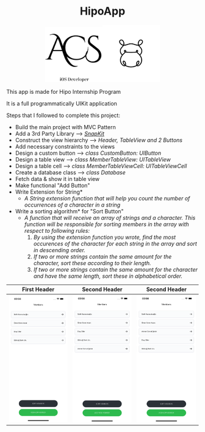 <h1 align='center'>HipoApp</h1>
<p align='center'><img src='Extra/acsLight.png' width=150/><img src='Extra/logo.jpeg' width=150/></p>

  This app is made for Hipo Internship Program

  It is a full programmatically UIKit application


  Steps that I followed to complete this project:
* Build the main project with MVC Pattern
* Add a 3rd Party Library --> [*SnapKit*](https://github.com/SnapKit/SnapKit)
* Construct the view hierarchy --> *Header, TableView and 2 Buttons*
* Add necessary constraints to the views
* Design a custom button --> *class CustomButton: UIButton*
* Design a table view --> *class MemberTableView: UITableView*
* Design a table cell --> *class MemberTableViewCell: UITableViewCell*
* Create a database class --> *class Database*
* Fetch data & show it in table view
* Make functional "Add Button"
* Write Extension for String*
  * *A String extension function that will help you count the number of occurrences of a character in a string*
* Write a sorting algorithm* for "Sort Button"
  * *A function that will receive an array of strings and a character. This function will be responsible for sorting members in the array with respect to following rules:*
    1. *By using the extension function you wrote, find the most occurences of the character for each string in the array and sort in descending order.*
    2. *If two or more strings contain the same amount for the character, sort these according to their length.*
    3. *If two or more strings contain the same amount for the character and have the same length, sort these in alphabetical order.*

<center>

First Header | Second Header | Second Header
------------ | ------------- | -------------
<img src='Extra/1.png'/> | <img src='Extra/2.png'/> | <img src='Extra/3.png'/> |

</center>

